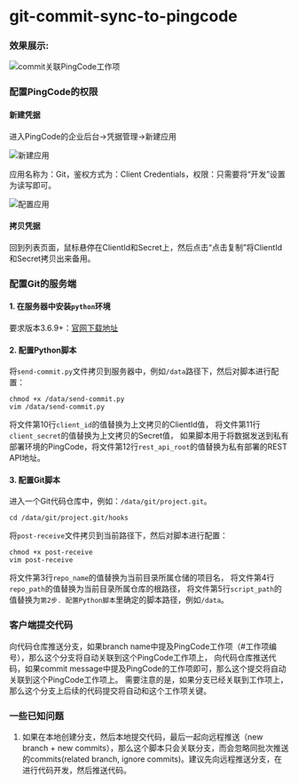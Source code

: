 # git-commit-sync-to-pingcode

### 效果展示:

![commit关联PingCode工作项](https://www.hualigs.cn/image/6181f00d8fc0e.jpg)

### 配置PingCode的权限
#### 新建凭据

进入PingCode的企业后台->凭据管理->新建应用

![新建应用](https://www.hualigs.cn/image/61821ee957183.jpg)

应用名称为：Git，鉴权方式为：Client Credentials，权限：只需要将“开发”设置为读写即可。

![配置应用](https://www.hualigs.cn/image/618220c2eb9c9.jpg)

#### 拷贝凭据

回到列表页面，鼠标悬停在ClientId和Secret上，然后点击“点击复制”将ClientId和Secret拷贝出来备用。

### 配置Git的服务端
#### 1. 在服务器中安装`python`环境

要求版本3.6.9+：[官网下载地址](https://www.python.org/)

#### 2. 配置Python脚本

将`send-commit.py`文件拷贝到服务器中，例如`/data`路径下，然后对脚本进行配置：
```
chmod +x /data/send-commit.py
vim /data/send-commit.py
```
将文件第10行`client_id`的值替换为上文拷贝的ClientId值，
将文件第11行`client_secret`的值替换为上文拷贝的Secret值，
如果脚本用于将数据发送到私有部署环境的PingCode，将文件第12行`rest_api_root`的值替换为私有部署的REST API地址。

#### 3. 配置Git脚本

进入一个Git代码仓库中，例如：`/data/git/project.git`。
```
cd /data/git/project.git/hooks
```
将`post-receive`文件拷贝到当前路径下，然后对脚本进行配置：
```
chmod +x post-receive
vim post-receive
```
将文件第3行`repo_name`的值替换为当前目录所属仓储的项目名，
将文件第4行`repo_path`的值替换为当前目录所属仓库的根路径，
将文件第5行`script_path`的值替换为`第2步. 配置Python脚本`里确定的脚本路径，例如`/data`。

### 客户端提交代码

向代码仓库推送分支，如果branch name中提及PingCode工作项（#工作项编号），那么这个分支将自动关联到这个PingCode工作项上，
向代码仓库推送代码，如果commit message中提及PingCode的工作项即可，那么这个提交将自动关联到这个PingCode工作项上。
需要注意的是，如果分支已经关联到工作项上，那么这个分支上后续的代码提交将自动和这个工作项关键。

### 一些已知问题
1. 如果在本地创建分支，然后本地提交代码，最后一起向远程推送（new branch + new commits），那么这个脚本只会关联分支，而会忽略同批次推送的commits(related branch, ignore commits)。建议先向远程推送分支，在进行代码开发，然后推送代码。